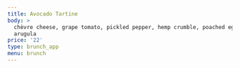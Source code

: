 ```yaml
---
title: Avocado Tartine
body: >
  chèvre cheese, grape tomato, pickled pepper, hemp crumble, poached eggs,
  arugula
price: '22'
type: brunch_app
menu: brunch
---
```



